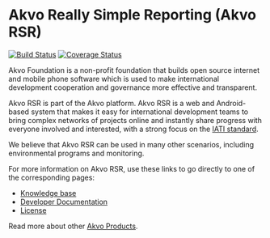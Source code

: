 # Akvo Really Simple Reporting (Akvo RSR)

[![Build Status](https://akvo.semaphoreci.com/badges/akvo-rsr/branches/master.svg?style=shields)](https://akvo.semaphoreci.com/projects/akvo-rsr)
[![Coverage Status](https://coveralls.io/repos/github/akvo/akvo-rsr/badge.svg?branch=master)](https://coveralls.io/github/akvo/akvo-rsr?branch=master)

Akvo Foundation is a non-profit foundation that builds open source internet and mobile phone software which is used to make international development cooperation and governance more effective and transparent.

Akvo RSR is part of the Akvo platform. Akvo RSR is a web and Android-based system that makes it easy for international development teams to bring complex networks of projects online and instantly share progress with everyone involved and interested, with a strong focus on the [IATI standard](http://iatistandard.org).

We believe that Akvo RSR can be used in many other scenarios, including environmental programs and monitoring.

For more information on Akvo RSR, use these links to go directly to one of the corresponding pages:

* [Knowledge base](https://kb.akvo.org/rsr/)
* [Developer Documentation](https://akvo.github.io/akvo-rsr)
* [License](LICENSE)

Read more about other [Akvo Products](https://akvo.org/tech-services/).

